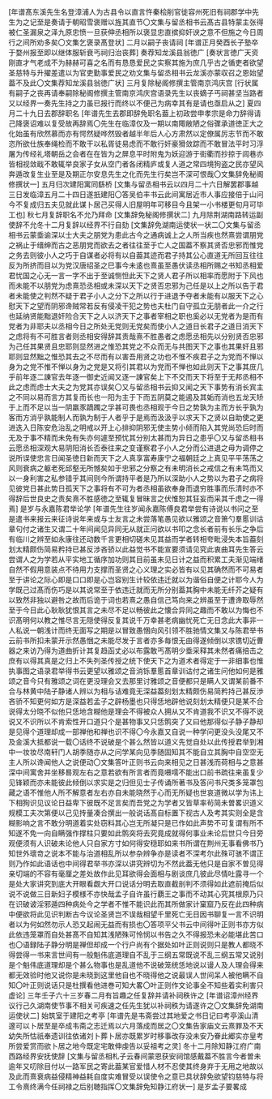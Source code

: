 <!-- { "loadSidebar": true } -->
[年谱髙东溪先生名登漳浦人为古县令以直言忤秦桧削官徙容州死旧有祠郡学中先生为之记至是奏请于朝昭雪褒赠以旌其直节〇文集与留丞相书云髙古县特蒙主张得被仁圣漏泉之泽九原忠愤一旦获伸丞相所以褒显忠直摈抑奸谀之意不但施之今日周行之间所劝多矣〇文集乞褒录髙登状]
二月以嗣子丧请祠
[年谱正月癸酉长子塾卒于婺州报至即以继体服斩衰丐祠归治丧葬]
奏荐知龙溪县翁徳广
[奏状言徳广天资刚直才气老成不为赫赫可喜之名而有恳恳爱民之实察其施为庶几乎古之循吏者欲望圣慈特与升擢差遣以为官吏勤事爱民之劝文集与留丞相书云龙溪亦蒙収召之恩始望葢不及此〇文集荐知龙溪县翁徳广状]
三月复除秘阁修撰主管南京鸿庆宫
[行状属有嗣子之丧再请奉嗣除秘阁修撰主管南京鸿庆宫语录先生以丧嫡子丐祠甚坚当路者又以经界一奏先生持之力虽已报行而终以不便己为病幸其有是请也亟启从之]
夏四月二十九日去郡辞职名
[年谱先生去郡即辞免职名葢上初政尝申孝宗是命力辞得请己降褒诏难以复受故再辞焉〇先生在临漳仅及一期以南陬敝陋之俗骤承道徳正大之化始虽有欣然慕而亦有愕然疑哗然毁者越半年后人心方肃然以定僚属厉志节而不敢恣所欲仕族奉绳检而不敢干以私胥徒易虑而不敢行奸豪猾敛踪而不敢冒法平时习浮屠为传经礼塔朝岳之会者在在皆为之屏息平时附鬼为妖迎游于街衢而抄掠于闾巷亦皆相视敛戢不敢辄举良家子女从空门者各闭精庐或复人道之常四境狗盗之民亦望风奔遁改复生业至是及期正尔安息先生之化而先生行矣岂不深可恨哉〇文集辞免秘阁修撰状一]
五月归次建阳寓同繇桥
[文集与留丞相书云以四月二十六日解罢郡事越三日发临漳五月二十四日遂扺建阳〇答吴伯丰书云此间寓居近市人事应接倍于山问今不复成归五夫见就此谋卜居己买得人旧屋明年可移目今且架一小书楼更旬月可毕工也]
秋七月复辞职名不允乃拜命
[文集辞免秘阁修撰状二]
九月除荆湖南路转运副使辞不允冬十二月复辞以经界不行自劾
[文集辞免湖南运使状一状二〇文集与留丞相书云蒙埀谕深以士大夫之朋党为患此古今之通病诚上之人所当疾也然熹尝谓朋党之祸止于缙绅而古之恶朋党而欲去之者往往至于亡人之国葢不察其贤否忠邪而惟党之务去则彼小人之巧于自谋者必将有以自葢其迹而君子持其公心直道无所回互往往反为所挤而目以为党汉唐绍圣之巳事今未逺也熹虽至愚伏读丞相所赐之书知丞相爱君忧国之心无一言一字不出于至诚恻怛此天下之贤人君子所以相率而愿附于下风也而未能不以朋党为虑熹恐丞相或未深以天下之贤否忠邪为己任是以上之所以告于君者未能使之判然不疑于君子小人之分下之所以行于进退予夺者未能有以服天下之心慰天下之望而阴邪谗贼常若反有侵凌干犯之势也夫杜门自守孤立无朋者此一介之行也延纳贤能黜退奸险合天下之人以济天下之事者宰相之职也奚必以无党者为是而有党者为非耶夫以丞相今日之所处无党则无党矣而使小人之道日长君子之道日消天下之虑将有不可胜言者则丞相安得辞其责哉熹不胜愚者之虑愿丞相先以分别贤否忠邪为己任其果贤且忠耶则显然进之惟恐其党之不众而无与共图天下之事也其果奸且邪耶则显然黜之惟恐其去之不尽而有以害吾用贤之功也不惟不疾君子之为党而不惮以身为之党不惟不惮以身为之党是又将引其君以为党而不惮也如此则天下之事其庻几乎前年逐二諌官去年逐一御史近闻又逐一諌官矣上下不交而天下将至于无邦丞相不此之虑而虑士大夫之为党其亦误矣〇又与留丞相书云抑又闻之天下事势有消长宾主之不同以易而言方其复而长也一阳为主于下而五阴莫之能遏及其姤而消也五龙天矫于上而不足以当一阴羸豕蹢躅之孚甚可畏也丞相观于今日之势孰为主而方长乎孰为客而方消乎孰能制人而孰为制于人者乎于是焉而汲汲乎以求天下之贤以自助使之更进迭入日陈安危治乱之明戒以开上心排抑阴邪无使主势小倾而陷入其党尚恐后时而无及于事不精而未免有失亦何遽至预忧其分别太甚而为异日之患乎〇又与留丞相书云愿丞相深观大易阴阳消长否泰往来之变谨察君子小人之分而公进退之毋为调停之说所误使忠言日闻圣徳日新而天下之人真享富寿康宁之福朝廷之上真见平平荡荡之风则衰病之躯老死邱壑无所憾矣如于忠邪之分察之有未明消长之戒信之有未笃而又以一身利害之私参错乎其间则今所谓持平者是乃所以深助小人之势以为君子之病将见彼党日甚此势日孤天下之事将有不可为者丞相虽欲奉身而退穷胜事而乐清时亦不得辞后世良史之责矣熹不胜感徳之至辄复冒昧言之伏惟恕其狂妄而采其千虑之一得焉]
是岁与永嘉陈君举论学
[年谱先生往岁闻永嘉陈傅良君举尝有诗说以书问之至是遣书来报云来征诗说年来或与士友言之未尝落笔愚见欲以雅颂之音箫勺羣慝训诂章句付之诸生又谓二十年间闻见异同无从就正问欲以书叩之念长者前有长乐之争后有临川之辨至如永康往还动数千言更相切磋未见其益而学者转相夸毗浸失本旨葢刻划太精颇伤简易矜持已甚反涉吝骄以此益觉书不能宣要须请见究此衷曲耳先生答云尝谓人之为学若从平实地工循序加功则其目前虽未见日计之益而积累工夫渐见端绪自然不假用意装点不待用力支撑而圣贤之心义理之实必皆有以见其确然而不可易者至于讲论之际心即是口口即是心岂容别生计较依违迁就以为谐俗自便之计耶今人为学既己过髙而伤巧是以其说常至于依违迁就而无所分别葢其胸中未能无纤芥之疑有以致然非独以避咎之故而后诡于词也若熹之愚自信己笃向来之辨虽至于遭谗取辱然至于今日此心耿耿犹恨其言之未尽不足以畅彼此之懐合异同之趣而不敢以为悔也不识髙明何以教之惟尽言无隠使得反复其说千万幸甚老病幽忧死亡无日念此大事非一人私说一朝浅计而终无面写之期是以冒致愚悃向风引领不胜驰情文集又与陈君举书云前书所扣未蒙开示然愚悃之未能尽发于言者亦多毎恨无由得遂倾倒以求镌切近曹器之来访乃得为道曲折计其复趋函丈必以布露敢丐髙明少埀采释其未然者痛掊击之庶有以得其真是之归上不失列圣传授之统下使天下之为道术者得定于一非细事也惟执事图之语录君举得书云更望以雅颂之音消铄羣慝首章训诂付之诸生问他如何是雅颂之音今只有雅颂之词在更没理会又去那里讨雅颂之音便都只是瞒人又谓某前番不合与林黄中陆子静诸人辨以为相与诘难竟无深益葢刻划太精颇伤易简矜持己甚反渉吝骄不知更何如方是深益若孟子之辟杨墨也只得恁地辟他说刻划太精便只是某不合说得太分晓不似他只恁地含糊他是理会不得被众人拥从又不肯道我不识又不得不说说又不识所以不肯索性开口道只个是甚物事又只恁鹘突了又曰他那得似子静子静却是见得个道理却成一部禅他和禅也识不得〇今永嘉又自说一种学问更没头没尾又不及金溪大抵都说一载〇话终不说破是个甚么然皆以道义先觉自处以此传授君举到湘中一妆妆尽南轩门人胡季随亦从之问学某向见季随固知其不能自立其胸中自空空无主人所以谗闻他人之说便动〇文集答叶正则书云向来相见之日甚浅而荷相与之意甚深中间寓舍并坐移晷观左右之意若欲有所言者而竟嗫嚅不能出口前书疏往来虽复少见锋颖而亦未能彼此倾倒以求实是之归但见士子传诵所著书及答问书尺类多笼罩包藏之语不惟他人所不解意者左右亦自未能晓然于心而无所疑也世哀道微以学为讳上下相狥识见议论日益卑下彼既不足言矣而吾党之为学者又皆草率茍简未曽畧识道义规模工夫次第便以己见抟量凑合撰出一般说话髙自标置下视古人及考其实则全是含糊影响之言不敢分明道着实处窃料其心岂无所凝只是已作如此声势不可复谓有所不知遂不免一向自瞒强作撑柱只要如此鹘突将去究竟成就得何事业未论后世只今日旁观便须有人识破未论他人只自家方寸如何得安穏耶如来书所谓在荆州无事看佛书乃知世外瓌竒之说本不能与治道相乱所以参杂辨争亦是读者不深考尔此殊可骇不谓正则乃作如此语话也中间得君举书亦深以讲究辨切为不然此葢无他只是自家不曽见得亲切端的不容有毫厘之差处故作此见耳欲得会面相与剧谈庶几彼此尽情吐露寻一个是处大家讲究到底大开眼看觑大开口说话分明去取直截剖判不须得如此遮前掩后似说不说做三日新妇子模様不亦快哉孟子自许虽行覇王之事而不动其心究其根原乃只在识破诐淫邪遁四种病处今之学者不惟不能识此而其所做家计窠窟乃反在此四种病中便欲将此见识判断古今议论圣贤岂不误哉相望千里死亡无日因书聊复一言不识明者以为何如然勿示人恐又起闹无益而有损也〇答项平父书云中间得叶正则书亦方似此依违笼罩而自处甚髙不自知其浅陋殊可怜悯以书告之久不得报恐未必能堪此苦口也〇语録陆子静分明是禅但却成一个行户尚有个据处如叶正则说则只是教人都晓不得尝得一书来言世间有一般魁伟底道理自不乱于三纲五常既说不乱三纲五常又说别是个魁伟底道理却是个甚么物事也是乱道他不说破笼统恁地说以谩人及人理会得来都无效验时他又说你是未晓到这里他自也不晓得他之说最误人世间呆人被他瞒不自知〇叶正则说话只是杜撰看他进巻可知大畧〇叶正则作文论事全不知些着实利害只虚论]
三年壬子六十三岁春二月有旨趣之任复辞并请补祠秩许之
[年谱诏漳州经界议行己久湖南使节事不相关可疾速之任先生犹以补祠秩为请遂许之〇文集辞免湖南运使状二]
始筑室于建阳之考亭
[年谱先是韦斋尝过其地爱之书日记曰考亭溪山清邃可以卜居至是卒成韦斋之志迁焉以六月落成而居之〇文集告家庙文云熹罪及不天幼失所怙祇奉遗训往依诸刘卜葬卜居亦既累岁时移事改存没未安乃眷此郷实亦皇考所尝爱赏而欲卜居之地今既定宅敢伸虔告以妥祖考之灵]
冬十二月除知静江府广南西路经界安抚使辞
[文集与留丞相札子云春间蒙恩获安祠馆感戴葢不胜言今者曽未逾年又叨除目付以一路军民之寄此葢某官爱惜人材不忍使其终身弃于无用之地故以及此而熹衰病益侵精神益耗自度实难冒受以误使令之意已具状辞免欲望钧慈特与将工令熹终满今任祠禄之后别聴指挥〇文集辞免知静江府状一]
是岁孟子要畧成

